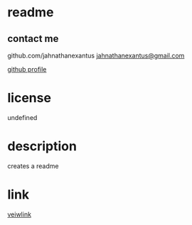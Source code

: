 
  # readme
  
  ## contact me
  github.com/jahnathanexantus
  jahnathanexantus@gmail.com

  [github profile](https://www.github.com/jahnathanexantus)

  # license
 undefined


  # description
  creates a readme

 # link
 [veiwlink](https://drive.google.com/file/d/1T1Um_9Kpo1EE1NOEqqbwd7gJLYje3T6o/view)
